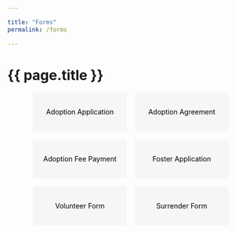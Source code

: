 ```yaml
---

title: "Forms"  
permalink: /forms

---
```


<style>
  section#forms {
    display: grid;
    grid-template-columns: repeat(auto-fill, 12rem);
    grid-auto-rows: 5rem;
    gap: 1rem;
    justify-items: stretch;
    align-items: stretch;
    justify-content: center;
  }
  
  section#forms > a {
    text-decoration: none;
    background-color: #f6f6f6;
    text-align: center;
    border-radius: 3px;
    color: #000;
    line-height: 5rem;
  }
  
  section#forms > a:hover, section#forms > a:focus {
    text-decoration: underline;
    background-color: #dfdfdf;
  }
</style>

# {{ page.title }}

<section id="forms">
  <a href="https://airtable.com/embed/shrLDkGf2BNKy8x2T">Adoption Application</a>
  <a href="https://form.jotform.com/220612864298057">Adoption Agreement</a>
  <a href="https://www.paypal.com/paypalme/BossyPawsRescue">Adoption Fee Payment</a>
  <a href="https://airtable.com/embed/shrfQuI0F9XOfpq6U?backgroundColor=gray&fbclid=IwAR3IzfJAkoDCQq4JllJHYlkl3fNkuYcbWUk2ILtcplXabxv9rgnxcsoo8eg">Foster Application</a>
  <a href="https://airtable.com/embed/shrwjtavJirAqtwbt?backgroundColor=gray&fbclid=IwAR2QS2dX8ftSzfPx6a8wY8u1o8zT2Q_YUB9fim2XdGNfCXCJ4LvfHBiJOYc">Volunteer Form</a>
  <a href="https://airtable.com/embed/shrN7aXwKSmclEWOd?backgroundColor=gray&fbclid=IwAR3LQW4a6QOBAb-8ab2HKZC1ixYD4O21HFTkhAdumebzW0ztCklT1M6UyUs">Surrender Form</a>
</section>

